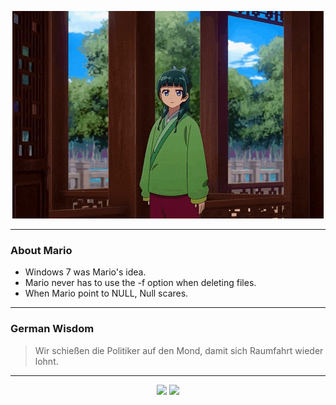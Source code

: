 <p align="center">
  <img src="assets/maomao.gif" />
</p>

---

### About Mario
- Windows 7 was Mario's idea.
- Mario never has to use the -f option when deleting files.
- When Mario point to NULL, Null scares.

---

### German Wisdom
> Wir schießen die Politiker auf den Mond, damit sich Raumfahrt wieder lohnt.

---

<p align="center">
  <a>
    <img height="180em" src="https://github-readme-stats-eight-theta.vercel.app/api?username=Torfkopp&show_icons=true&theme=dark&include_all_commits=true&count_private=true"/>
  </a>
  <a href="https://github.com/Torfkopp?tab=repositories">
    <img height="180em" src="https://github-readme-stats-eight-theta.vercel.app/api/top-langs/?username=torfkopp&layout=compact&theme=dark&langs_count=8&hide=java"/>
  </a>
</p>
